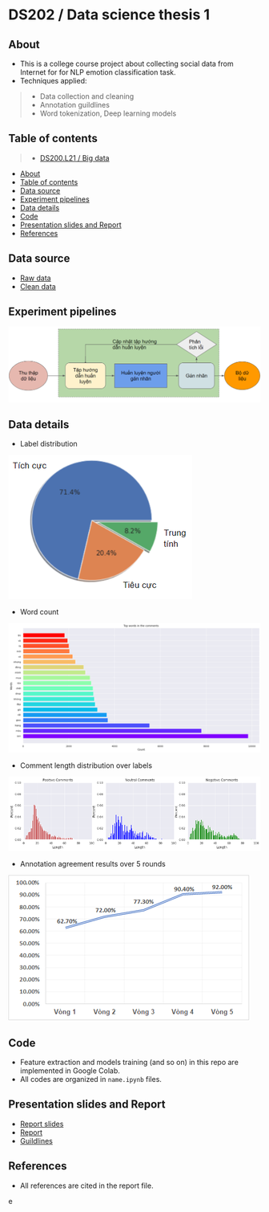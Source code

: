# DS202 / Data science thesis 1

## About

* This is a college course project about collecting social data from Internet for for NLP emotion classification task.
* Techniques applied:
> * Data collection and cleaning
> * Annotation guildlines
> * Word tokenization, Deep learning models

## Table of contents

> * [DS200.L21 / Big data](#ds202--data-science-thesis-1)
* [About](#about)
* [Table of contents](#table-of-contents)
* [Data source](#data-source)
* [Experiment pipelines](#experiment-pipelines)
* [Data details](#data-details)
* [Code](#code)
* [Presentation slides and Report](#presentation-slides-and-report)
* [References](#references)

## Data source

* <a href="https://github.com/githubbinh/DS202_Data-Science-thesis-1/tree/main/raw_data" target="_blank">Raw data</a>
* <a href="https://github.com/githubbinh/DS202_Data-Science-thesis-1/tree/main/processed_data" target="_blank">Clean data</a>


## Experiment pipelines
![](images/pipelines.png)

## Data details
* Label distribution

![](images/datainfo.png)

* Word count

![](images/word_count.png)

* Comment length distribution over labels

![](images/lenghtbylabel.png)

* Annotation agreement results over 5 rounds

![](images/anno_agreement.png)

## Code

* Feature extraction and models training (and so on) in this repo are implemented in Google Colab.
* All codes are organized in `name.ipynb` files.

## Presentation slides and Report

* <a href="https://github.com/githubbinh/DS202_Data-Science-thesis-1/blob/main/slides_UITVLFC.pptx" target="_blank">Report slides</a>
* <a href="https://github.com/githubbinh/DS202_Data-Science-thesis-1/blob/main/report_UIT-VLFC.pdf" target="_blank">Report</a>
* <a href="https://github.com/githubbinh/DS202_Data-Science-thesis-1/blob/main/guildlines_UITVLFC.pdf" target="_blank">Guildlines</a>

## References

* All references are cited in the report file.


e